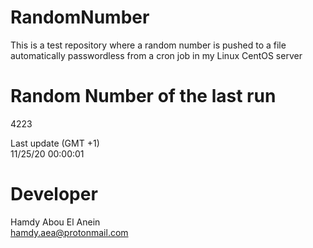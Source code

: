 # RandomNumber    
This is a test repository where a random number is pushed to a file automatically passwordless from a cron job in my Linux CentOS server    
# Random Number of the last run   
4223
      
Last update (GMT +1)    
11/25/20 00:00:01
# Developer    
Hamdy Abou El Anein   
hamdy.aea@protonmail.com
